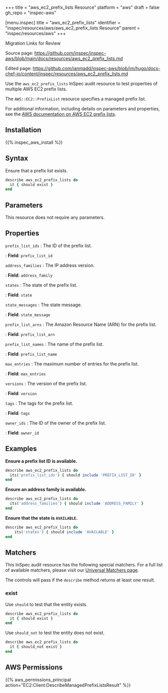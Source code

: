 +++
title = "aws_ec2_prefix_lists Resource"
platform = "aws"
draft = false
gh_repo = "inspec-aws"

[menu.inspec]
title = "aws_ec2_prefix_lists"
identifier = "inspec/resources/aws/aws_ec2_prefix_lists Resource"
parent = "inspec/resources/aws"
+++

<div class="admonition-note">
<p class="admonition-note-title">Migration Links for Review</p>
<div class="admonition-note-text">
<p>Source page: <a href="https://github.com/inspec/inspec-aws/blob/main/docs/resources/aws_ec2_prefix_lists.md">https://github.com/inspec/inspec-aws/blob/main/docs/resources/aws_ec2_prefix_lists.md</a></p>
<p>Edited page: <a href="https://github.com/ianmadd/inspec-aws/blob/im/hugo/docs-chef-io/content/inspec/resources/aws_ec2_prefix_lists.md">https://github.com/ianmadd/inspec-aws/blob/im/hugo/docs-chef-io/content/inspec/resources/aws_ec2_prefix_lists.md</a></p>
</div>
</div>


Use the `aws_ec2_prefix_lists` InSpec audit resource to test properties of multiple AWS EC2 prefix lists.

The `AWS::EC2::PrefixList` resource specifies a managed prefix list.

For additional information, including details on parameters and properties, see the [AWS documentation on AWS EC2 prefix lists](https://docs.aws.amazon.com/AWSCloudFormation/latest/UserGuide/aws-resource-ec2-prefixlist.html).

## Installation

{{% inspec_aws_install %}}

## Syntax

Ensure that a prefix list exists.

```ruby
describe aws_ec2_prefix_lists do
  it { should exist }
end
```

## Parameters

This resource does not require any parameters.

## Properties

`prefix_list_ids`
: The ID of the prefix list.

: **Field**: `prefix_list_id`

`address_families`
: The IP address version.

: **Field**: `address_family`

`states`
: The state of the prefix list.

: **Field**: `state`

`state_messages`
: The state message.

: **Field**: `state_message`

`prefix_list_arns`
: The Amazon Resource Name (ARN) for the prefix list.

: **Field**: `prefix_list_arn`

`prefix_list_names`
: The name of the prefix list.

: **Field**: `prefix_list_name`

`max_entries`
: The maximum number of entries for the prefix list.

: **Field**: `max_entries`

`versions`
: The version of the prefix list.

: **Field**: `version`

`tags`
: The tags for the prefix list.

: **Field**: `tags`

`owner_ids`
: The ID of the owner of the prefix list.

: **Field**: `owner_id`

## Examples

**Ensure a prefix list ID is available.**

```ruby
describe aws_ec2_prefix_lists do
  its('prefix_list_ids') { should include 'PREFIX_LIST_ID' }
end
```

**Ensure an address family is available.**

```ruby
describe aws_ec2_prefix_lists do
  its('address_families') { should include 'ADDRESS_FAMILY' }
end
```

**Ensure that the state is `AVAILABLE`.**

```ruby
describe aws_ec2_prefix_lists do
    its('states') { should include 'AVAILABLE' }
end
```

## Matchers

This InSpec audit resource has the following special matchers. For a full list of available matchers, please visit our [Universal Matchers page](https://www.inspec.io/docs/reference/matchers/).

The controls will pass if the `describe` method returns at least one result.

### exist

Use `should` to test that the entity exists.

```ruby
describe aws_ec2_prefix_lists do
  it { should exist }
end
```

Use `should_not` to test the entity does not exist.

```ruby
describe aws_ec2_prefix_lists do
  it { should_not exist }
end
```

## AWS Permissions

{{% aws_permissions_principal action="EC2:Client:DescribeManagedPrefixListsResult" %}}
